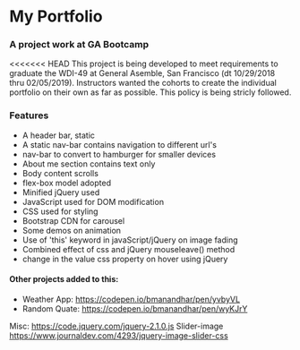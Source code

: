 # My Portfolio
### A project work at GA Bootcamp

<<<<<<< HEAD
This project is being developed to meet requirements to graduate the WDI-49 at General Asemble, San Francisco (dt 10/29/2018 thru 02/05/2019). Instructors wanted the cohorts to create the individual portfolio on their own as far as possible. This policy is being stricly followed. 

### Features

* A header bar, static
* A static nav-bar contains navigation to different url's
* nav-bar to convert to hamburger for smaller devices
* About me section contains text only
* Body content scrolls
* flex-box model adopted
* Minified jQuery used
* JavaScript used for DOM modification
* CSS used for styling
* Bootstrap CDN for carousel
* Some demos on animation
* Use of 'this' keyword in javaScript/jQuery on image fading
* Combined effect of css and jQuery mouseleave() method
* change in the value css property on hover using jQuery

#### Other projects added to this:
* Weather App: https://codepen.io/bmanandhar/pen/yvbyVL
* Random Quate: https://codepen.io/bmanandhar/pen/wyKJrY

Misc:
https://code.jquery.com/jquery-2.1.0.js
Slider-image
https://www.journaldev.com/4293/jquery-image-slider-css
